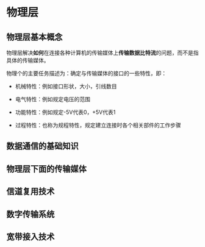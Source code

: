 # 物理层

## 物理层基本概念

物理层解决**如何**在连接各种计算机的传输媒体上**传输数据比特流**的问题，而不是指具体的传输媒体。

物理个的主要任务描述为：确定与传输媒体的接口的一些特性，即：

- 机械特性：例如接口形状，大小，引线数目

- 电气特性：例如规定电压的范围
- 功能特性：例如规定-5V代表0，+5V代表1
- 过程特性：也称为规程特性，规定建立连接时各个相关部件的工作步骤

## 数据通信的基础知识

## 物理层下面的传输媒体

## 信道复用技术

## 数字传输系统

## 宽带接入技术

